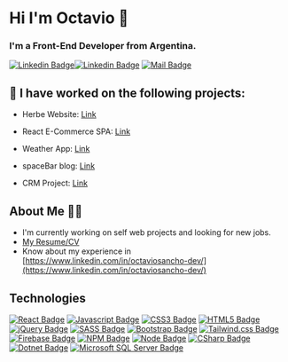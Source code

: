 # Hi I'm Octavio 👋

### I'm a Front-End Developer from Argentina.

[![Linkedin Badge](https://img.shields.io/badge/-Octavio-0e76a8?style=flat&labelColor=0e76a8&logo=linkedin&logoColor=white)](https://www.linkedin.com/in/octaviosancho-dev/)[![Linkedin Badge](https://img.shields.io/badge/-Octavio-0e76a8?style=flat&labelColor=0e76a8&logo=linkedin&logoColor=white)](https://www.linkedin.com/in/octaviosancho-dev/) [![Mail Badge](https://img.shields.io/badge/-octaviosanchodev-c0392b?style=flat&labelColor=c0392b&logo=gmail&logoColor=white)](mailto:octaviosanchodev@gmail.com)

## 🔭 I have worked on the following projects: 

- Herbe Website: [Link](https://herbe.com.ar/)

- React E-Commerce SPA: [Link](https://coffee-ecommerce-osdev.netlify.app/)

- Weather App: [Link](https://octaviosancho-dev.github.io/weather-app/index.html)

- spaceBar blog: [Link](https://spacebar-blog.netlify.app/)

- CRM Project: [Link](https://octaviosancho-dev.github.io/customer-database/)

## About Me 🙋‍♂️
- I'm currently working on self web projects and looking for new jobs.
- [My Resume/CV](https://drive.google.com/file/d/1vuzu-KvwytBEqQARhJV592ETWhoAljQv/view?usp=sharing)
- Know about my experience in [https://www.linkedin.com/in/octaviosancho-dev/](https://www.linkedin.com/in/octaviosancho-dev/)

## Technologies

<!-- TODO: Make technologies links takes you to repositories -->

[![React Badge](https://img.shields.io/badge/-React-61DBFB?style=flat&labelColor=131313&logo=react&logoColor=61DBFB)](https://github.com/octaviosancho-dev/coffee-shop-Sancho) [![Javascript Badge](https://img.shields.io/badge/-Javascript-F0DB4F?style=flat&labelColor=131313&logo=javascript&logoColor=F0DB4F)](https://octaviosancho-dev.github.io/weather-app/index.html) [![CSS3 Badge](https://img.shields.io/badge/-CSS3-379BEE?style=flat&labelColor=131313&logo=css3&logoColor=379BEE)](https://osancho.000webhostapp.com/index.html) [![HTML5 Badge](https://img.shields.io/badge/-HTML5-ED7C28?style=flat&labelColor=131313&logo=html5&logoColor=ED7C28)](#) [![jQuery Badge](https://img.shields.io/badge/-jQuery-83C2E4?style=flat&labelColor=131313&logo=jquery&logoColor=83C2E4)](#) [![SASS Badge](https://img.shields.io/badge/-SASS-F18AC8?style=flat&labelColor=131313&logo=sass&logoColor=F18AC8)](https://herbe.com.ar/) [![Bootstrap Badge](https://img.shields.io/badge/-Bootstrap-803EF2?style=flat&labelColor=131313&logo=bootstrap&logoColor=803EF2)](#) [![Tailwind.css Badge](https://img.shields.io/badge/-Tailwind.css-06B6D4?style=flat&labelColor=131313&logo=tailwindcss&logoColor=06B6D4)](https://tailwindcss.com/) [![Firebase Badge](https://img.shields.io/badge/-Firebase-FFBA1C?style=flat&labelColor=131313&logo=firebase&logoColor=FFBA1C)](#) [![NPM Badge](https://img.shields.io/badge/-NPM-ff2222?style=flat&labelColor=131313&logo=npm&logoColor=ff5555)](#) [![Node Badge](https://img.shields.io/badge/-Node-68CA40?style=flat&labelColor=131313&logo=nodedotjs&logoColor=68CA40)](#) [![CSharp Badge](https://img.shields.io/badge/-CSharp-7F5AB6?style=flat&labelColor=131313&logo=csharp&logoColor=7F5AB6)](#) [![Dotnet Badge](https://img.shields.io/badge/-.NET-512BD4?style=flat&labelColor=131313&logo=dotnet&logoColor=512BD4)](#) [![Microsoft SQL Server Badge](https://img.shields.io/badge/-MicrosoftSQLServer-CC2927?style=flat&labelColor=131313&logo=sqlserver&logoColor=CC2927)](#) 
